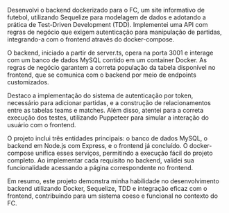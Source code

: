 Desenvolvi o backend dockerizado para o FC, um site informativo de futebol, utilizando Sequelize para modelagem de dados e adotando a prática de Test-Driven Development (TDD). Implementei uma API com regras de negócio que exigem autenticação para manipulação de partidas, integrando-a com o frontend através do docker-compose.

O backend, iniciado a partir de server.ts, opera na porta 3001 e interage com um banco de dados MySQL contido em um container Docker. As regras de negócio garantem a correta população da tabela disponível no frontend, que se comunica com o backend por meio de endpoints customizados.

Destaco a implementação do sistema de autenticação por token, necessário para adicionar partidas, e a construção de relacionamentos entre as tabelas teams e matches. Além disso, atentei para a correta execução dos testes, utilizando Puppeteer para simular a interação do usuário com o frontend.

O projeto inclui três entidades principais: o banco de dados MySQL, o backend em Node.js com Express, e o frontend já concluído. O docker-compose unifica esses serviços, permitindo a execução fácil do projeto completo. Ao implementar cada requisito no backend, validei sua funcionalidade acessando a página correspondente no frontend.

Em resumo, este projeto demonstra minha habilidade no desenvolvimento backend utilizando Docker, Sequelize, TDD e integração eficaz com o frontend, contribuindo para um sistema coeso e funcional no contexto do FC.
